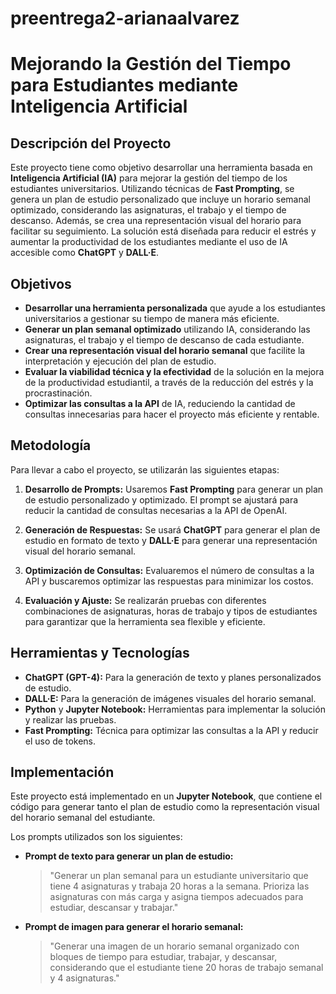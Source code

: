 # preentrega2-arianaalvarez

# Mejorando la Gestión del Tiempo para Estudiantes mediante Inteligencia Artificial

## Descripción del Proyecto

Este proyecto tiene como objetivo desarrollar una herramienta basada en **Inteligencia Artificial (IA)** para mejorar la gestión del tiempo de los estudiantes universitarios. Utilizando técnicas de **Fast Prompting**, se genera un plan de estudio personalizado que incluye un horario semanal optimizado, considerando las asignaturas, el trabajo y el tiempo de descanso. Además, se crea una representación visual del horario para facilitar su seguimiento. La solución está diseñada para reducir el estrés y aumentar la productividad de los estudiantes mediante el uso de IA accesible como **ChatGPT** y **DALL·E**.

## Objetivos

- **Desarrollar una herramienta personalizada** que ayude a los estudiantes universitarios a gestionar su tiempo de manera más eficiente.
- **Generar un plan semanal optimizado** utilizando IA, considerando las asignaturas, el trabajo y el tiempo de descanso de cada estudiante.
- **Crear una representación visual del horario semanal** que facilite la interpretación y ejecución del plan de estudio.
- **Evaluar la viabilidad técnica y la efectividad** de la solución en la mejora de la productividad estudiantil, a través de la reducción del estrés y la procrastinación.
- **Optimizar las consultas a la API** de IA, reduciendo la cantidad de consultas innecesarias para hacer el proyecto más eficiente y rentable.

## Metodología

Para llevar a cabo el proyecto, se utilizarán las siguientes etapas:

1. **Desarrollo de Prompts:** Usaremos **Fast Prompting** para generar un plan de estudio personalizado y optimizado. El prompt se ajustará para reducir la cantidad de consultas necesarias a la API de OpenAI.
   
2. **Generación de Respuestas:** Se usará **ChatGPT** para generar el plan de estudio en formato de texto y **DALL·E** para generar una representación visual del horario semanal.
   
3. **Optimización de Consultas:** Evaluaremos el número de consultas a la API y buscaremos optimizar las respuestas para minimizar los costos.

4. **Evaluación y Ajuste:** Se realizarán pruebas con diferentes combinaciones de asignaturas, horas de trabajo y tipos de estudiantes para garantizar que la herramienta sea flexible y eficiente.

## Herramientas y Tecnologías

- **ChatGPT (GPT-4):** Para la generación de texto y planes personalizados de estudio.
- **DALL·E:** Para la generación de imágenes visuales del horario semanal.
- **Python** y **Jupyter Notebook:** Herramientas para implementar la solución y realizar las pruebas.
- **Fast Prompting:** Técnica para optimizar las consultas a la API y reducir el uso de tokens.

## Implementación

Este proyecto está implementado en un **Jupyter Notebook**, que contiene el código para generar tanto el plan de estudio como la representación visual del horario semanal del estudiante.

Los prompts utilizados son los siguientes:

- **Prompt de texto para generar un plan de estudio:** 
  > "Generar un plan semanal para un estudiante universitario que tiene 4 asignaturas y trabaja 20 horas a la semana. Prioriza las asignaturas con más carga y asigna tiempos adecuados para estudiar, descansar y trabajar."

- **Prompt de imagen para generar el horario semanal:**
  > "Generar una imagen de un horario semanal organizado con bloques de tiempo para estudiar, trabajar, y descansar, considerando que el estudiante tiene 20 horas de trabajo semanal y 4 asignaturas."


